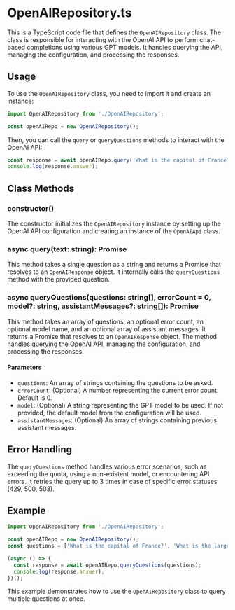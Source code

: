 # OpenAIRepository.ts

This is a TypeScript code file that defines the `OpenAIRepository` class. The class is responsible for interacting with the OpenAI API to perform chat-based completions using various GPT models. It handles querying the API, managing the configuration, and processing the responses.

## Usage

To use the `OpenAIRepository` class, you need to import it and create an instance:

```typescript
import OpenAIRepository from './OpenAIRepository';

const openAIRepo = new OpenAIRepository();
```

Then, you can call the `query` or `queryQuestions` methods to interact with the OpenAI API:

```typescript
const response = await openAIRepo.query('What is the capital of France?');
console.log(response.answer);
```

## Class Methods

### constructor()

The constructor initializes the `OpenAIRepository` instance by setting up the OpenAI API configuration and creating an instance of the `OpenAIApi` class.

### async query(text: string): Promise<OpenAIResponse>

This method takes a single question as a string and returns a Promise that resolves to an `OpenAIResponse` object. It internally calls the `queryQuestions` method with the provided question.

### async queryQuestions(questions: string[], errorCount = 0, model?: string, assistantMessages?: string[]): Promise<OpenAIResponse>

This method takes an array of questions, an optional error count, an optional model name, and an optional array of assistant messages. It returns a Promise that resolves to an `OpenAIResponse` object. The method handles querying the OpenAI API, managing the configuration, and processing the responses.

#### Parameters

- `questions`: An array of strings containing the questions to be asked.
- `errorCount`: (Optional) A number representing the current error count. Default is 0.
- `model`: (Optional) A string representing the GPT model to be used. If not provided, the default model from the configuration will be used.
- `assistantMessages`: (Optional) An array of strings containing previous assistant messages.

## Error Handling

The `queryQuestions` method handles various error scenarios, such as exceeding the quota, using a non-existent model, or encountering API errors. It retries the query up to 3 times in case of specific error statuses (429, 500, 503).

## Example

```typescript
import OpenAIRepository from './OpenAIRepository';

const openAIRepo = new OpenAIRepository();
const questions = ['What is the capital of France?', 'What is the largest mammal?'];

(async () => {
  const response = await openAIRepo.queryQuestions(questions);
  console.log(response.answer);
})();
```

This example demonstrates how to use the `OpenAIRepository` class to query multiple questions at once.